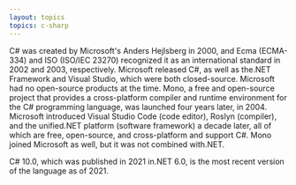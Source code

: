 ```yaml
---
layout: topics
topics: c-sharp
---
```


C# was created by Microsoft's Anders Hejlsberg in 2000, and Ecma (ECMA-334) and ISO (ISO/IEC 23270) recognized it as an international standard in 2002 and 2003, respectively. Microsoft released C#, as well as the.NET Framework and Visual Studio, which were both closed-source. Microsoft had no open-source products at the time. Mono, a free and open-source project that provides a cross-platform compiler and runtime environment for the C# programming language, was launched four years later, in 2004. Microsoft introduced Visual Studio Code (code editor), Roslyn (compiler), and the unified.NET platform (software framework) a decade later, all of which are free, open-source, and cross-platform and support C#. Mono joined Microsoft as well, but it was not combined with.NET.

C# 10.0, which was published in 2021 in.NET 6.0, is the most recent version of the language as of 2021.
